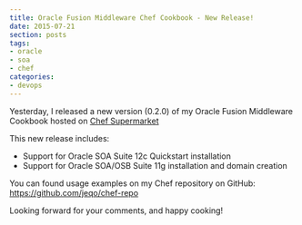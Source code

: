 ```yaml
---
title: Oracle Fusion Middleware Chef Cookbook - New Release!
date: 2015-07-21
section: posts
tags:
- oracle
- soa
- chef
categories: 
- devops
---
```


Yesterday, I released a new version (0.2.0) of my Oracle Fusion Middleware Cookbook
hosted on [Chef Supermarket](https://supermarket.chef.io/cookbooks/oracle-fmw)

<!--more-->

This new release includes:

* Support for Oracle SOA Suite 12c Quickstart installation
* Support for Oracle SOA/OSB Suite 11g installation and domain creation

You can found usage examples on my Chef repository on GitHub: https://github.com/jeqo/chef-repo

Looking forward for your comments, and happy cooking!
